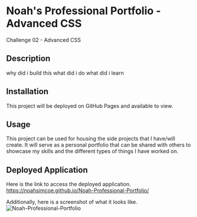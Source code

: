 # Noah's Professional Portfolio - Advanced CSS
Challenge 02 - Advanced CSS

## Description
why did i build this
what did i do
what did i learn

## Installation
This project will be deployed on GitHub Pages and available to view.

## Usage
This project can be used for housing the side projects that I have/will create. It will serve as a personal portfolio that can be shared with others to showcase my skills and the different types of things I have worked on.

## Deployed Application
Here is the link to access the deployed application. 
https://noahsimcoe.github.io/Noah-Professional-Portfolio/

Additionally, here is a screenshot of what it looks like.
![Noah-Professional-Portfolio](https://github.com/noahsimcoe/Noah-Professional-Portfolio/assets/109931528/cfd5e456-621d-45e9-9091-162babbfdfc9)

